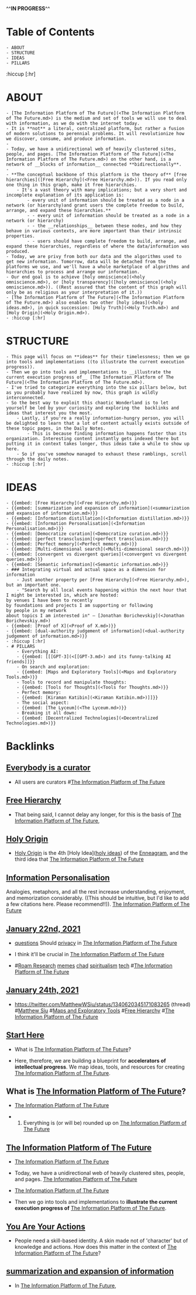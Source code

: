 ^^**__IN PROGRESS__**^^
# Table of Contents
    - ABOUT
    - STRUCTURE
    - IDEAS
    - PILLARS
:hiccup [:hr]
# ABOUT
    - [The Information Platform of The Future](<The Information Platform of The Future.md>) is the medium and set of tools we will use to deal with information, as we do with the internet today.
    - It is **not** a literal, centralized platform, but rather a fusion of modern solutions to perennial problems. It will revolutionize how we discover, consume, and produce information.
    - 
    - Today, we have a unidirectional web of heavily clustered sites, people, and pages. [The Information Platform of The Future](<The Information Platform of The Future.md>) on the other hand, is a network of __blocks of information__ connected **bidirectionally**.
    - 
    - **The conceptual backbone of this platform is the theory of** [free hierarchies]([Free Hierarchy](<Free Hierarchy.md>)). If you read only one thing in this graph, make it free hierarchies.
        - It's a vast theory with many implications; but a very short and incomplete explanation of its application is:
            - every unit of information should be treated as a node in a network (or hierarchy)and grant users the complete freedom to build, arrange, and expand these hierarchies.**
            - - every unit of information should be treated as a node in a network (or hierarchy)
            - - the __relationships__ between these nodes, and how they behave in various contexts, are more important than their intrinsic properties.
            - - users should have complete freedom to build, arrange, and expand these hierarchies, regardless of where the data/information was produced.
    - Today, we are privy from both our data and the algorithms used to get new information. Tomorrow, data will be detached from the platforms we use, and we'll have a whole marketplace of algorithms and hierarchies to process and arrange our information. 
    - Our end goal is to achieve [holy omniscience](<holy omniscience.md>), or [holy transparency]([holy omniscience](<holy omniscience.md>)). ((Rest assured that the content of this graph will only be as religious as your interpretation of it.))
    - [The Information Platform of The Future](<The Information Platform of The Future.md>) also enables two other [holy ideas](<holy ideas.md>), in quick succession: [Holy Truth](<Holy Truth.md>) and [Holy Origin](<Holy Origin.md>).
    - :hiccup [:hr]
# STRUCTURE
    - This page will focus on **ideas** for their timelessness; then we go into tools and implementations ((to illustrate the current execution progress)).
    - Then we go into tools and implementations to __illustrate the current execution progress of__ [The Information Platform of The Future](<The Information Platform of The Future.md>).
    - I've tried to categorize everything into the six pillars below, but as you probably have realized by now, this graph is wildly interconnected. 
    - So the best way to exploit this chaotic Wonderland is to let yourself be led by your curiosity and exploring the  backlinks and ideas that interest you the most.
        - Lastly, if you're a really information-hungry person, you will be delighted to learn that a lot of content actually exists outside of these topic pages, in the Daily Notes.
            - This is because finding information happens faster than its organization. Interesting content instantly gets indexed there but putting it in context takes longer, thus ideas take a while to show up here. 
        - So if you've somehow managed to exhaust these ramblings, scroll through the daily notes. 
    - :hiccup [:hr]
# IDEAS
    - {{embed: [Free Hierarchy](<Free Hierarchy.md>)}}
    - {{embed: [summarization and expansion of information](<summarization and expansion of information.md>)}}
    - {{embed: [Information distillation](<Information distillation.md>)}}
    - {{embed: [Information Personalisation](<Information Personalisation.md>)}}
    - {{embed: [Democratize curation](<Democratize curation.md>)}}
    - {{embed: [perfect transclusion](<perfect transclusion.md>)}}
    - {{embed: [Perfect memory](<Perfect memory.md>)}}
    - {{embed: [Multi-dimensional search](<Multi-dimensional search.md>)}}
    - {{embed: [convergent vs divergent queries](<convergent vs divergent queries.md>)}}
    - {{embed: [Semantic information](<Semantic information.md>)}}
    - ### Integrating virtual and actual space as a dimension for information
        - Just another property per [Free Hierarchy](<Free Hierarchy.md>), but an important one. 
        - "Search by all local events happening within the next hour that I might be interested in, which are hosted:
    by venues I have been to recently
    by foundations and projects I am supporting or following
    by people in my network
    about topics I am interested in" — [Jonathan Borichevskiy](<Jonathan Borichevskiy.md>)
    - {{embed: [Proof of X](<Proof of X.md>)}}
    - {{embed: [dual-authority judgement of information](<dual-authority judgement of information.md>)}}
    - :hiccup [:hr]
    - # PILLARS
        - Everything AI:
        - {{embed: [[[GPT-3](<[[GPT-3.md>) and its funny-talking AI friends]]}}
        - On search and exploration:
        - {{embed: [Maps and Exploratory Tools](<Maps and Exploratory Tools.md>)}}
        - Tools to record and manipulate thoughts:
        - {{embed: [Tools for Thoughts](<Tools for Thoughts.md>)}}
        - Perfect memory:
        - {{embed: [Kiraman Katibin](<Kiraman Katibin.md>)]]}}
        - The social aspect:
        - {{embed: [The Lyceum](<The Lyceum.md>)}}
        - Breaking it all down:
        - {{embed: [Decentralized Technologies](<Decentralized Technologies.md>)}}

# Backlinks
## [Everybody is a curator](<Everybody is a curator.md>)
- All users are curators #[The Information Platform of The Future](<The Information Platform of The Future.md>)

## [Free Hierarchy](<Free Hierarchy.md>)
- That being said, I cannot delay any longer, for this is the basis of [The Information Platform of The Future](<The Information Platform of The Future.md>),

## [Holy Origin](<Holy Origin.md>)
- [Holy Origin](<Holy Origin.md>) is the 4th [Holy Idea]([holy ideas](<holy ideas.md>)) of the [Enneagram](<Enneagram.md>), and the third idea that [The Information Platform of The Future](<The Information Platform of The Future.md>)

## [Information Personalisation](<Information Personalisation.md>)
Analogies, metaphors, and all the rest increase understanding, enjoyment, and memorization considerably. ((This should be intuitive, but I'd like to add a few citations here. Please recommend!!)). [The Information Platform of The Future](<The Information Platform of The Future.md>)

## [January 22nd, 2021](<January 22nd, 2021.md>)
- [questions](<questions.md>) Should [privacy](<privacy.md>) in [The Information Platform of The Future](<The Information Platform of The Future.md>)

- I think it'll be crucial in [The Information Platform of The Future](<The Information Platform of The Future.md>)

- #[Roam Research](<Roam Research.md>) [memes](<memes.md>) [chad](<chad.md>) [spiritualism](<spiritualism.md>) [tech](<tech.md>) #[The Information Platform of The Future](<The Information Platform of The Future.md>)

## [January 24th, 2021](<January 24th, 2021.md>)
- https://twitter.com/MatthewWSiu/status/1340620345171083265 (thread) #[Matthew Siu](<Matthew Siu.md>) #[Maps and Exploratory Tools](<Maps and Exploratory Tools.md>) #[Free Hierarchy](<Free Hierarchy.md>) #[The Information Platform of The Future](<The Information Platform of The Future.md>)

## [Start Here](<Start Here.md>)
- What is [The Information Platform of The Future](<The Information Platform of The Future.md>)?

- Here, therefore, we are building a blueprint for **accelerators of intellectual progress**. We map ideas, tools, and resources for creating [The Information Platform of The Future](<The Information Platform of The Future.md>).

## What is [The Information Platform of The Future](<The Information Platform of The Future.md>)?

- [The Information Platform of The Future](<The Information Platform of The Future.md>)

- 1. Everything is (or will be) rounded up on [The Information Platform of The Future](<The Information Platform of The Future.md>)

## [The Information Platform of The Future](<The Information Platform of The Future.md>)
- [The Information Platform of The Future](<The Information Platform of The Future.md>)

- Today, we have a unidirectional web of heavily clustered sites, people, and pages. [The Information Platform of The Future](<The Information Platform of The Future.md>)

- [The Information Platform of The Future](<The Information Platform of The Future.md>)

- Then we go into tools and implementations to __illustrate the current execution progress of__ [The Information Platform of The Future](<The Information Platform of The Future.md>).

## [You Are Your Actions](<You Are Your Actions.md>)
- People need a skill-based identity. A skin made not of 'character' but of knowledge and actions. How does this matter in the context of [The Information Platform of The Future](<The Information Platform of The Future.md>)?

## [summarization and expansion of information](<summarization and expansion of information.md>)
- In [The Information Platform of The Future](<The Information Platform of The Future.md>),

